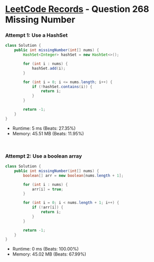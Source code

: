 # [LeetCode Records](../README.md) - Question 268 Missing Number

### Attempt 1: Use a HashSet
```java
class Solution {
    public int missingNumber(int[] nums) {
        HashSet<Integer> hashSet = new HashSet<>();

        for (int i : nums) {
            hashSet.add(i);
        }

        for (int i = 0; i <= nums.length; i++) {
            if (!hashSet.contains(i)) {
                return i;
            }
        }

        return -1;
    }
}
```
- Runtime: 5 ms (Beats: 27.35%)
- Memory: 45.51 MB (Beats: 11.95%)

<br>

### Attempt 2: Use a boolean array
```java
class Solution {
    public int missingNumber(int[] nums) {
        boolean[] arr = new boolean[nums.length + 1];

        for (int i : nums) {
            arr[i] = true;
        }

        for (int i = 0; i < nums.length + 1; i++) {
            if (!arr[i]) {
                return i;
            }
        }

        return -1;
    }
}
```
- Runtime: 0 ms (Beats: 100.00%)
- Memory: 45.02 MB (Beats: 67.99%)

<br>
